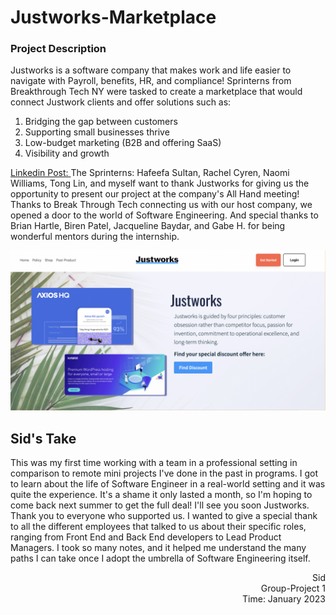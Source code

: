 # Justworks-Marketplace 

### Project Description

Justworks is a software company that makes work and life easier to navigate with Payroll, benefits, HR, and compliance! Sprinterns from Breakthrough Tech NY were tasked to create a marketplace that would connect Justwork clients and offer solutions such as: 

1. Bridging the gap between customers 
2. Supporting small businesses thrive
3. Low-budget marketing (B2B and offering SaaS) 
4. Visibility and growth

[Linkedin Post: ](https://www.linkedin.com/feed/update/urn:li:activity:7022676129144557568/)
The Sprinterns: Hafeefa Sultan, Rachel Cyren, Naomi Williams, Tong Lin, and myself want to thank Justworks for giving us the opportunity to present our project at the company's All Hand meeting! Thanks to Break Through Tech connecting us with our host company, we opened a door to the world of Software Engineering. And special thanks to Brian Hartle, Biren Patel, Jacqueline Baydar, and Gabe H. for being wonderful mentors during the internship. 

![Screenshot of Homepage](homepage.png)


## Sid's Take
This was my first time working with a team in a professional setting in comparison to remote mini projects I've done in the past in programs. I got to learn about the life of Software Engineer in a real-world setting and it was quite the experience. It's a shame it only lasted a month, so I'm hoping to come back next summer to get the full deal! I'll see you soon Justworks. Thank you to everyone who supported us. I wanted to give a special thank to all the different employees that talked to us about their specific roles, ranging from Front End and Back End developers to Lead Product Managers. I took so many notes, and it helped me understand the many paths I can take once I adopt the umbrella of Software Engineering itself. 


<div dir="rtl">Sid</div>
<div dir="rtl">Group-Project 1</div>
<div dir="rtl">Time: January 2023</div>